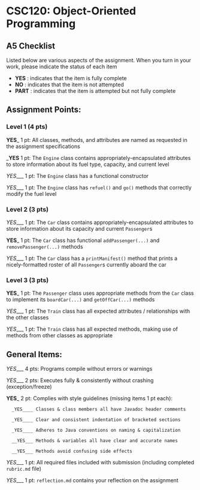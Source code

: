 # CSC120: Object-Oriented Programming
## A5 Checklist

Listed below are various aspects of the assignment.  When you turn in your work, please indicate the status of each item

- **YES** : indicates that the item is fully complete
- **NO** : indicates that the item is not attempted
- **PART** : indicates that the item is attempted but not fully complete


## Assignment Points:

### Level 1 (4 pts)

__YES___ 1 pt: All classes, methods, and attributes are named as requested in the assignment specifications

___YES__ 1 pt: The `Engine` class contains appropriately-encapsulated attributes to store information about its fuel type, capacity, and current level

_YES____ 1 pt: The `Engine` class has a functional constructor

_YES____ 1 pt: The `Engine` class has `refuel()` and `go()` methods that correctly modify the fuel level

### Level 2 (3 pts)

_YES____ 1 pt: The `Car` class contains appropriately-encapsulated attributes to store information about its capacity and current `Passenger`s

__YES___ 1 pt: The `Car` class has functional `addPassenger(...)` and `removePassenger(...)` methods

_YES____ 1 pt: The `Car` class has a `printManifest()` method that prints a nicely-formatted roster of all `Passenger`s currently aboard the car

### Level 3 (3 pts)

__YES___ 1 pt: The `Passenger` class uses appropriate methods from the `Car` class to implement its `boardCar(...)` and `getOffCar(...)` methods

_YES____ 1 pt: The `Train` class has all expected attributes / relationships with the other classes

_YES____ 1 pt: The `Train` class has all expected methods, making use of methods from other classes as appropriate 



## General Items:

_YES____ 4 pts: Programs compile without errors or warnings 

_YES____ 2 pts: Executes fully & consistently without crashing (exception/freeze)

__YES___ 2 pt: Complies with style guidelines (missing items 1 pt each):

      _YES____ Classes & class members all have Javadoc header comments

      _YES____ Clear and consistent indentation of bracketed sections

      _YES____ Adheres to Java conventions on naming & capitalization

      __YES___ Methods & variables all have clear and accurate names

      __YES___ Methods avoid confusing side effects

_YES____ 1 pt: All required files included with submission (including completed `rubric.md` file)

_YES____ 1 pt: `reflection.md` contains your reflection on the assignment
